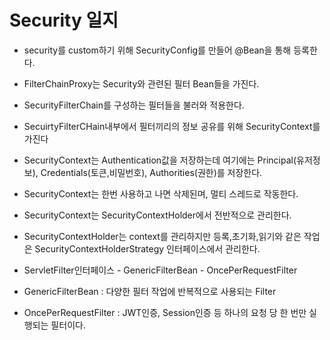 # Security 일지
 - security를 custom하기 위해 SecurityConfig를 만들어 @Bean을 통해 등록한다.
 - FilterChainProxy는 Security와 관련된 필터 Bean들을 가진다. 
 - SecurityFilterChain를 구성하는 필터들을 불러와 적용한다.
 - SecuirtyFilterCHain내부에서 필터끼리의 정보 공유를 위해 SecurityContext를 가진다
 - SecurityContext는 Authentication값을 저장하는데 여기에는  Principal(유저정보), Credentials(토큰,비밀번호), Authorities(권한)를 저장한다.
 - SecurityContext는 한번 사용하고 나면 삭제된며, 멀티 스레드로 작동한다.
 - SecurityContext는 SecurityContextHolder에서 전반적으로 관리한다.
 - SecurityContextHolder는 context를 관리하지만 등록,초기화,읽기와 같은 작업은 SecurityContextHolderStrategy 인터페이스에서 관리한다.


 - ServletFilter인터페이스  - GenericFilterBean  -  OncePerRequestFilter
 - GenericFilterBean : 다양한 필터 작업에 반복적으로 사용되는 Filter
 - OncePerRequestFilter : JWT인증, Session인증 등 하나의 요청 당 한 번만 실행되는 필터이다. 
